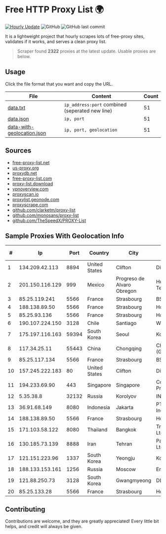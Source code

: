 
# Free HTTP Proxy List 🌍

[![Hourly Update](https://github.com/mertguvencli/http-proxy-list/actions/workflows/main.yml/badge.svg?branch=main)](https://github.com/mertguvencli/http-proxy-list/actions/workflows/main.yml)
![GitHub](https://img.shields.io/github/license/mertguvencli/http-proxy-list)
![GitHub last commit](https://img.shields.io/github/last-commit/mertguvencli/http-proxy-list)

It is a lightweight project that hourly scrapes lots of free-proxy sites, validates if it works, and serves a clean proxy list.


> Scraper found **2322** proxies at the latest update. Usable proxies are below.

## Usage

Click the file format that you want and copy the URL.


|File|Content|Count|
|----|-------|-----|
|[data.txt](https://raw.githubusercontent.com/mertguvencli/http-proxy-list/main/proxy-list/data.txt)|`ip_address:port` combined (seperated new line)|51|
|[data.json](https://raw.githubusercontent.com/mertguvencli/http-proxy-list/main/proxy-list/data.json)|`ip, port`|51|
|[data-with-geolocation.json](https://raw.githubusercontent.com/mertguvencli/http-proxy-list/main/proxy-list/data-with-geolocation.json)|`ip, port, geolocation`|51|

## Sources

* [free-proxy-list.net](https://free-proxy-list.net)
* [us-proxy.org](https://www.us-proxy.org)
* [proxydb.net](http://proxydb.net)
* [free-proxy-list.com](https://free-proxy-list.com/?page=&port=&type%5B%5D=http&type%5B%5D=https&up_time=0&search=Search)
* [proxy-list.download](https://www.proxy-list.download/HTTP)
* [vpnoverview.com](https://vpnoverview.com/privacy/anonymous-browsing/free-proxy-servers)
* [proxyscan.io](https://www.proxyscan.io)
* [proxylist.geonode.com](https://proxylist.geonode.com/api/proxy-list?limit=300&page=1&sort_by=lastChecked&sort_type=desc&protocols=http,https)
* [proxyscrape.com](https://api.proxyscrape.com/v2/?request=displayproxies&protocol=http&timeout=10000&country=all&ssl=all&anonymity=all)
* [github.com/clarketm/proxy-list](https://raw.githubusercontent.com/clarketm/proxy-list/master/proxy-list-raw.txt)
* [github.com/monosans/proxy-list](https://raw.githubusercontent.com/monosans/proxy-list/main/proxies/http.txt)
* [github.com/TheSpeedX/PROXY-List](https://raw.githubusercontent.com/TheSpeedX/PROXY-List/master/http.txt)


## Sample Proxies With Geolocation Info

|#|Ip|Port|Country|City|Internet Service Provider|
|-|--|----|-------|----|-------------------------|
|1|134.209.42.113|8894|United States|Clifton|DigitalOcean, LLC|
|2|201.150.116.129|999|Mexico|Progreso de Alvaro Obregon|Hulux Telecomunicaciones|
|3|85.25.119.241|5566|France|Strasbourg|BSB-SERVICE|
|4|188.138.89.50|5566|France|Strasbourg|Host Europe GmbH|
|5|85.25.93.136|5566|France|Strasbourg|Host Europe GmbH|
|6|190.107.224.150|3128|Chile|Santiago|WOM S.A.|
|7|175.197.116.163|59394|South Korea|Seoul|Korea Telecom|
|8|117.34.25.11|55443|China|Chongqing|China Telecom (Group)|
|9|85.25.117.134|5566|France|Strasbourg|BSB-SERVICE|
|10|157.245.222.183|80|United States|Clifton|DigitalOcean, LLC|
|11|194.233.69.90|443|Singapore|Singapore|Contabo Asia Private Limited|
|12|5.35.38.8|32132|Russia|Korolyov|INFOLINE|
|13|36.91.68.149|8080|Indonesia|Jakarta|PT. Telekomunikasi Indonesia|
|14|188.138.89.50|5566|France|Strasbourg|Host Europe GmbH|
|15|171.103.58.122|8080|Thailand|Bangkok|True Internet Co., Ltd.|
|16|130.185.73.139|8888|Iran|Tehran|Pars Parva System Ltd|
|17|121.151.223.96|1337|South Korea|Yeongju|Korea Telecom|
|18|188.133.153.161|1256|Russia|Moscow|Enforta-MSK|
|19|121.88.250.73|3128|South Korea|Gwangmyeong|DLIVE|
|20|85.25.133.28|5566|France|Strasbourg|Host Europe GmbH|



## Contributing

Contributions are welcome, and they are greatly appreciated! Every
little bit helps, and credit will always be given.

